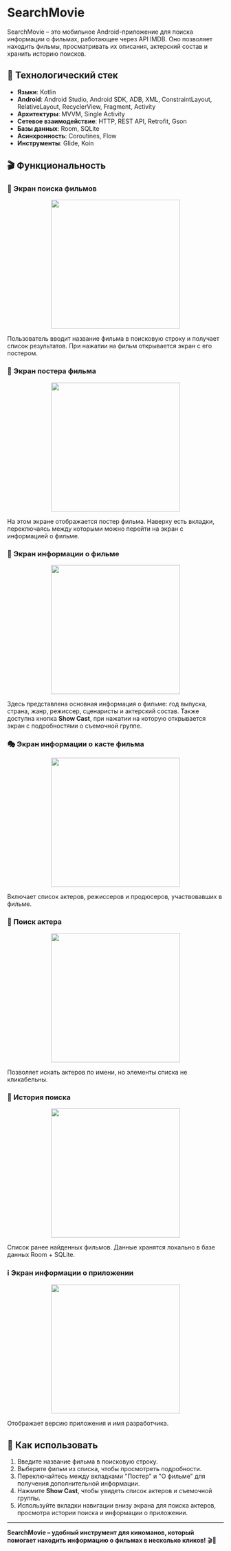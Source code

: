 # SearchMovie

SearchMovie – это мобильное Android-приложение для поиска информации о фильмах, работающее через API IMDB. Оно позволяет находить фильмы, просматривать их описания, актерский состав и хранить историю поисков.

## 🚀 Технологический стек

- **Языки**: Kotlin
- **Android**: Android Studio, Android SDK, ADB, XML, ConstraintLayout, RelativeLayout, RecyclerView, Fragment, Activity
- **Архитектуры**: MVVM, Single Activity
- **Сетевое взаимодействие**: HTTP, REST API, Retrofit, Gson
- **Базы данных**: Room, SQLite
- **Асинхронность**: Coroutines, Flow
- **Инструменты**: Glide, Koin

## 🎬 Функциональность

### 🔎 Экран поиска фильмов
<p align="center">
  <img src="https://iili.io/2pLnHPt.png" width="300">
</p>

Пользователь вводит название фильма в поисковую строку и получает список результатов. При нажатии на фильм открывается экран с его постером.

### 🎥 Экран постера фильма
<p align="center">
  <img src="https://iili.io/2pLn9VI.png" width="300">
</p>

На этом экране отображается постер фильма. Наверху есть вкладки, переключаясь между которыми можно перейти на экран с информацией о фильме.

### 📜 Экран информации о фильме
<p align="center">
  <img src="https://iili.io/2pLndKX.png" width="300">
</p>

Здесь представлена основная информация о фильме: год выпуска, страна, жанр, режиссер, сценаристы и актерский состав. Также доступна кнопка **Show Cast**, при нажатии на которую открывается экран с подробностями о съемочной группе.

### 🎭 Экран информации о касте фильма
<p align="center">
  <img src="https://iili.io/2pLn2ln.gif" width="300">
</p>

Включает список актеров, режиссеров и продюсеров, участвовавших в фильме.

### 👤 Поиск актера
<p align="center">
  <img src="https://iili.io/2pLnKHG.png" width="300">
</p>

Позволяет искать актеров по имени, но элементы списка не кликабельны.

### 📜 История поиска
<p align="center">
  <img src="https://iili.io/2pLnfRf.png" width="300">
</p>

Список ранее найденных фильмов. Данные хранятся локально в базе данных Room + SQLite.

### ℹ️ Экран информации о приложении
<p align="center">
  <img src="https://iili.io/2pLnqN4.png" width="300">
</p>

Отображает версию приложения и имя разработчика.

## 📌 Как использовать
1. Введите название фильма в поисковую строку.
2. Выберите фильм из списка, чтобы просмотреть подробности.
3. Переключайтесь между вкладками "Постер" и "О фильме" для получения дополнительной информации.
4. Нажмите **Show Cast**, чтобы увидеть список актеров и съемочной группы.
5. Используйте вкладки навигации внизу экрана для поиска актеров, просмотра истории поиска и информации о приложении.

---

**SearchMovie – удобный инструмент для киноманов, который помогает находить информацию о фильмах в несколько кликов!** 🎬🍿
